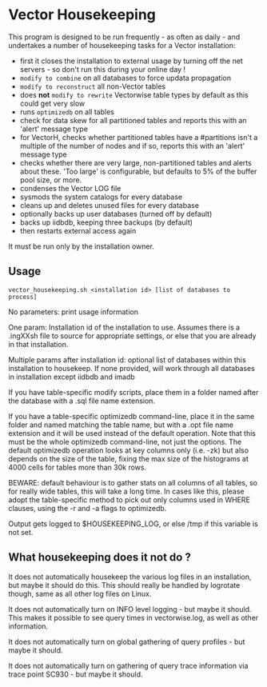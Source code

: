 # Vector Housekeeping

This program is designed to be run frequently - as often as daily - and undertakes a number of housekeeping tasks for a Vector installation: 

- first it closes the installation to external usage by turning off the net servers - so don't run this during your online day !
- `modify to combine` on all databases to force updata propagation
- `modify to reconstruct` all non-Vector tables
- does **not** `modify to rewrite` Vectorwise table types by default as this could get very slow
- runs `optimizedb` on all tables
- check for data skew for all partitioned tables and reports this with an 'alert' message type
- for VectorH, checks whether partitioned tables have a #partitions isn't a multiple of the number of nodes and if so, reports this with an 'alert' message type
- checks whether there are very large, non-partitioned tables and alerts about these. 'Too large' is configurable, but defaults to 5% of the buffer pool size, or more.
- condenses the Vector LOG file
- sysmods the system catalogs for every database
- cleans up and deletes unused files for every database
- optionally backs up user databases (turned off by default)
- backs up iidbdb, keeping three backups (by default)
- then restarts external access again

It must be run only by the installation owner.

## Usage
`vector_housekeeping.sh <installation id> [list of databases to process]`

No parameters: print usage information

One param: Installation id of the installation to use. Assumes there is a .ingXXsh file to source for appropriate settings, or else that you are already in that installation.

Multiple params after installation id: optional list of databases within this installation to housekeep. If none provided, will work through all databases in installation except iidbdb and imadb


If you have table-specific modify scripts, place them in a folder named after the database with a <tablename>.sql file name extension.

If you have a table-specific optimizedb command-line, place it in the same folder and named matching the table name, but with a .opt file name extension and it will be used instead of the default operation.
Note that this must be the whole optimizedb command-line, not just the options.
The default optimizedb operation looks at key columns only (i.e. -zk) but also depends on the size of the table, fixing the max size of the histograms at 4000 cells for tables more than 30k rows.

BEWARE: default behaviour is to gather stats on all columns of all tables, so for really wide tables, this will take a long time. In cases like this, please adopt the table-specific method to pick out only columns used in WHERE clauses, using the -r <tablename> and -a <column name> flags to optimizedb.

Output gets logged to $HOUSEKEEPING_LOG, or else /tmp if this variable is not set.

## What housekeeping does it not do ?

It does not automatically housekeep the various log files in an installation, but maybe it should do this. This should really be handled by logrotate though, same as all other log files on Linux.

It does not automatically turn on INFO level logging - but maybe it should. This makes it possible to see query times in vectorwise.log, as well as other information.

It does not automatically turn on global gathering of query profiles - but maybe it should.

It does not automatically turn on gathering of query trace information via trace point SC930 - but maybe it should.
